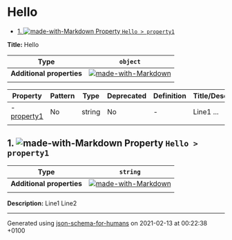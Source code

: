 # Hello

- [1. ![made-with-Markdown](https://img.shields.io/badge/Optional-yellow) Property `Hello > property1`](#property1)

**Title:** Hello

| Type | `object` |
| ---- | --- |
| **Additional properties** |[![made-with-Markdown](https://img.shields.io/badge/Any%20type-allowed-green)](# "Additional Properties of any type are allowed.")|
|  |  |

| Property | Pattern | Type | Deprecated | Definition | Title/Description |
| -------- | ------- | ---- | ---------- | ---------- | ----------------- |
|-  [property1](#property1)|No|string|No| -|Line1 ...|
|  |  |  |  |  |

## <a name="property1"></a>1. ![made-with-Markdown](https://img.shields.io/badge/Optional-yellow) Property `Hello > property1`

| Type | `string` |
| ---- | --- |
| **Additional properties** |[![made-with-Markdown](https://img.shields.io/badge/Any%20type-allowed-green)](# "Additional Properties of any type are allowed.")|
|  |  |

**Description:** Line1
Line2

----------------------------------------------------------------------------------------------------------------------------
Generated using [json-schema-for-humans](https://github.com/coveooss/json-schema-for-humans) on 2021-02-13 at 00:22:38 +0100